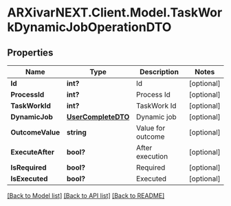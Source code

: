 # ARXivarNEXT.Client.Model.TaskWorkDynamicJobOperationDTO
## Properties

Name | Type | Description | Notes
------------ | ------------- | ------------- | -------------
**Id** | **int?** | Id | [optional] 
**ProcessId** | **int?** | Process Id | [optional] 
**TaskWorkId** | **int?** | TaskWork Id | [optional] 
**DynamicJob** | [**UserCompleteDTO**](UserCompleteDTO.md) | Dynamic job | [optional] 
**OutcomeValue** | **string** | Value for outcome | [optional] 
**ExecuteAfter** | **bool?** | After execution | [optional] 
**IsRequired** | **bool?** | Required | [optional] 
**IsExecuted** | **bool?** | Executed | [optional] 

[[Back to Model list]](../README.md#documentation-for-models) [[Back to API list]](../README.md#documentation-for-api-endpoints) [[Back to README]](../README.md)

